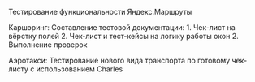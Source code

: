 Тестирование функциональности Яндекс.Маршруты

Каршэринг:
 Составление тестовой документации:
	1. Чек-лист на вёрстку полей
	2. Чек-лист и тест-кейсы на логику работы окон
2. Выполнение проверок

Аэротакси:
Тестирование нового вида транспорта по готовому чек-листу с использованием Charles

